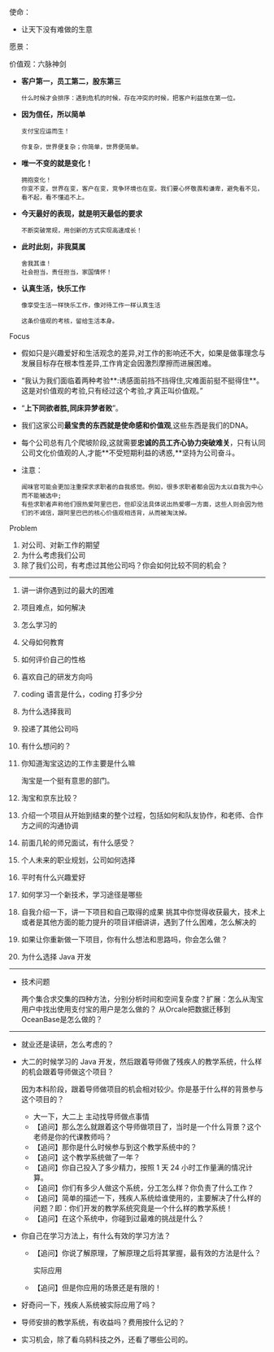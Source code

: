 使命：

+ 让天下没有难做的生意

愿景：

价值观：六脉神剑

+ **客户第一，员工第二，股东第三**

  ```
  什么时候才会排序：遇到危机的时候，存在冲突的时候，把客户利益放在第一位。
  ```

+ **因为信任，所以简单**

  ```
  支付宝应运而生！

  你复杂，世界便复杂；你简单，世界便简单。
  ```

+ **唯一不变的就是变化！**

  ```
  拥抱变化！
  你变不变，世界在变，客户在变，竞争环境也在变。我们要心怀敬畏和谦卑，避免看不见，看不起，看不懂追不上。
  ```

+ **今天最好的表现，就是明天最低的要求**

  ```
  不断突破常规，用创新的方式实现高速成长！
  ```

+ **此时此刻，非我莫属**

  ```
  舍我其谁！
  社会担当，责任担当，家国情怀！
  ```

+ **认真生活，快乐工作**

  ```
  像享受生活一样快乐工作，像对待工作一样认真生活

  这条价值观的考核，留给生活本身。
  ```

Focus

+ 假如只是兴趣爱好和生活观念的差异,对工作的影响还不大，如果是做事理念与发展目标存在根本性差异,工作肯定会因激烈摩擦而进展困难。

+ “我认为我们面临着两种考验**:诱感面前挡不挡得住,灾难面前挺不挺得住**。这是对价值观的考验,只有经过这个考验,才真正叫价值观。”

+ “**上下同欲者胜,同床异梦者败**”。

+ 我们这家公司**最宝贵的东西就是使命感和价值观**,这些东西是我们的DNA。

+ 每个公司总有几个爬坡阶段,这就需要**忠诚的员工齐心协力突破难关**，只有认同公司文化价值观的人,才能**不受短期利益的诱惑,**坚持为公司奋斗。

+ 注意：

  ```
  闻味官可能会更加注重探求求职者的自我感觉。例如，很多求职者都会因为太以自我为中心而不能被选中;
  有些求职者声称他们很热爱阿里巴巴，但却没法具体说出热爱哪一方面，这些人则会因为他们的不诚信，跟阿里巴巴的核心价值观相违背，从而被淘汰掉。
  ```

Problem

1. 对公司、对新工作的期望
2. 为什么考虑我们公司
3. 除了我们公司，有考虑过其他公司吗？你会如何比较不同的机会？

----

1. 讲一讲你遇到过的最大的困难

2. 项目难点，如何解决

3. 怎么学习的

4. 父母如何教育

5. 如何评价自己的性格

6. 喜欢自己的研发方向吗

7. coding 语言是什么，coding 打多少分

8. 为什么选择我司

9. 投递了其他公司吗

10. 有什么想问的？

11. 你知道淘宝这边的工作主要是什么嘛

    淘宝是一个挺有意思的部门。

12. 淘宝和京东比较？

13.  介绍一个项目从开始到结束的整个过程，包括如何和队友协作，和老师、合作方之间的沟通协调

14. 前面几轮的师兄面试，有什么感受？

15. 个人未来的职业规划，公司如何选择

16. 平时有什么兴趣爱好

17. 如何学习一个新技术，学习途径是哪些

18. 自我介绍一下，讲一下项目和自己取得的成果
    挑其中你觉得收获最大，技术上或者是其他方面的能力提升的项目详细讲讲，遇到了什么困难，怎么解决的

19. 如果让你重新做一下项目，你有什么想法和思路吗，你会怎么做？

20. 为什么选择 Java 开发

---

+ 技术问题

  两个集合求交集的四种方法，分别分析时间和空间复杂度？扩展：怎么从淘宝用户中找出使用支付宝的用户是怎么做的？ 从Orcale把数据迁移到OceanBase是怎么做的？

----

+ 就业还是读研，怎么考虑的？

+ 大二的时候学习的 Java 开发，然后跟着导师做了残疾人的教学系统，什么样的机会跟着导师做这个项目？

  因为本科阶段，跟着导师做项目的机会相对较少。你是基于什么样的背景参与这个项目的？

  + 大一下，大二上 主动找导师做点事情
  + 【追问】那么怎么就跟着这个导师做项目了，当时是一个什么背景？这个老师是你的代课教师吗？
  + 【追问】那你是什么时候参与到这个教学系统中的？
  + 【追问】这个教学系统做了一年？
  + 【追问】你自己投入了多少精力，按照 1 天 24 小时工作量满的情况计算。
  + 【追问】你们有多少人做这个系统，分工怎么样？你负责了什么工作？
  + 【追问】简单的描述一下，残疾人系统给谁使用的，主要解决了什么样的问题？即：你们开发的教学系统究竟是一个什么样的教学系统！
  + 【追问】在这个系统中，你碰到过最难的挑战是什么？

+ 你自己在学习方法上，有什么有效的学习方法？

  + 【追问】你说了解原理，了解原理之后将其掌握，最有效的方法是什么？

    实际应用

  + 【追问】但是你应用的场景还是有限的！

+ 好奇问一下，残疾人系统被实际应用了吗？

+ 导师安排的教学系统，有收益吗？费用按什么记的？

+ 实习机会，除了看乌鸫科技之外，还看了哪些公司的。

  